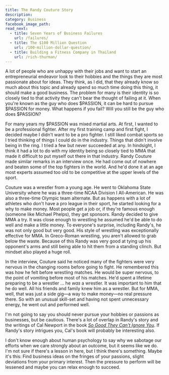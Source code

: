 ```yaml
---
title: The Randy Couture Story
description:
category: Business
facebook_image_path:
read_next:
  - title: Seven Years of Business Failures
    url: /failures/
  - title: The $100 Million Question
    url: /100-million-dollar-question/
  - title: Building a Fitness Company in Thailand
    url: /rich-thurman/
---
```


A lot of people who are unhappy with their jobs and want to start an entrepreneurial endeavor look to their hobbies and the things they are most passionate about for ideas. They think, as I did, that they already know so much about this topic and already spend so much time doing this thing, it should make a good business. The problem for many is their identity is so closely tied to that activity they can't bear the thought of failing at it. When you're known as the guy who does $PASSION, it can be hard to pursue $PASSION for money. What happens if you fail? Will you still be the guy who does $PASSION?

For many years my $PASSION was mixed martial arts. At first, I wanted to be a professional fighter. After my first training camp and first fight, I decided maybe I didn't want to be a pro fighter. I still liked combat sports so I tried thinking of things I could do in the industry. Things that didn't involve being in the ring. I tried a few but never succeeded at any. In hindsight, I think it had a lot to do with my identity being so closely tied to MMA that made it difficult to put myself out there in that industry. Randy Couture made similar remarks in an interview once. He had come out of nowhere and beaten some of the top fighters in the world. And he'd done it at an age most experts assumed too old to be competitive at the upper levels of the sport.

Couture was a wrestler from a young age. He went to Oklahoma State University where he was a three-time NCAA Division I All-American. He was also a three-time Olympic team alternate. But as happens with a lot of athletes who don't have a pro league in their sport, he started looking for a why to make money. Most people get a job or, if they're famous enough (someone like Michael Phelps), they get sponsors. Randy decided to give MMA a try. It was close enough to wrestling he assumed he'd be able to do well and make a little money. To everyone's surprise, including Randy's, he was not only good but very good. His style of wrestling was exceptionally effective for MMA. In Greco-Roman wrestling, you aren't allowed to grab below the waste. Because of this Randy was very good at tying up his opponent's arms and still being able to hit them from a standing clinch. But mindset also played a huge roll.

In the interview, Couture said he noticed many of the fighters were very nervous in the changing rooms before going to fight. He remembered this was how he felt before wrestling matches. He would be super nervous, to the point of vomiting before most of his matches. He'd spent a lifetime preparing to be a wrestler ... he *was* a wrestler. It was important to him that he do well. All his friends and family knew him as a wrestler. But for MMA, well, that was just a side gig—a way to make money—no real pressure there. So with an unusual skill-set and having not spent unnecessary energy, he went out and performed well.

I'm not going to say you should never pursue your hobbies or passions as businesses, but be cautious. There's a lot of overlap in Randy's story and the writings of Cal Newport in the book [*So Good They Can't Ignore You*](/so-good-they-cant-ignore-you-book-review/). If Randy's story intrigues you, Cal's book will probably be interesting also.

I don't know enough about human psychology to say why we sabotage our efforts when we care strongly about an outcome, but it seems like we do. I'm not sure if there's a lesson in here, but I think there's something. Maybe it's this: Find business ideas on the fringes of your passions, slight deviations from your primary interest. Then the pressure to perform will be lessened and maybe you can relax enough to succeed.
